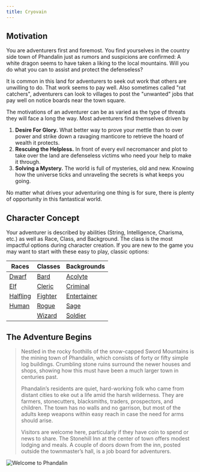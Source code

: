 ```yaml
---
title: Cryovain
---
```


## Motivation 

You are adventurers first and foremost. 
You find yourselves in the country side town of Phandalin just as rumors and suspicions are confirmed:
A white dragon seems to have taken a liking to the local mountains.
Will you do what you can to assist and protect the defenseless?

It is common in this land for adventurers to seek out work that others are unwilling to do.
That work seems to pay well.
Also sometimes called "rat catchers", adventurers can look to villages to post the "unwanted" jobs
that pay well on notice boards near the town square. 

The motivations of an adventurer can be as varied as the type of threats they will face a long the way. 
Most adventurers find themselves driven by

1. **Desire For Glory.** What better way to prove your mettle than to over power and strike down a ravaging manticore to retrieve the hoard of wealth it protects.  
2. **Rescuing the Helpless.** In front of every evil necromancer and plot to take over the land are defenseless victims who need your help to make it through.
3. **Solving a Mystery.** The world is full of mysteries, old and new. Knowing how the universe ticks and unraveling the secrets is what keeps you going. 

No matter what drives your adventuring one thing is for sure, there is plenty of opportunity in this fantastical world. 

## Character Concept

Your adventurer is described by abilities (String, Intelligence, Charisma, etc.) as well as Race, Class, and Background. The class is the most impactful options during character creation. If you are new to the game you may want to start with these easy to play, classic options:

| Races                | Classes            | Backgrounds 
|----------------------|--------------------|-------------
| [Dwarf][dwarf]       | [Bard][bard]       | [Acolyte][acolyte]
| [Elf][elf]           | [Cleric][cleric]   | [Criminal][criminal]
| [Halfling][halfling] | [Fighter][fighter] | [Entertainer][entertainer]
| [Human][human]       | [Rogue][rogue]     | [Sage][sage]
|                      | [Wizard][wizard]   | [Soldier][soldier]

## The Adventure Begins

> Nestled in the rocky foothills of the snow-capped Sword Mountains is the mining town of Phandalin, which consists of forty or fifty simple log buildings. Crumbling stone ruins surround the newer houses and shops, showing how this must have been a much larger town in centuries past.
>
>Phandalin’s residents are quiet, hard-working folk who came from distant cities to eke out a life amid the harsh wilderness. They are farmers, stonecutters, blacksmiths, traders, prospectors, and children. The town has no walls and no garrison, but most of the adults keep weapons within easy reach in case the need for arms should arise.
>
>Visitors are welcome here, particularly if they have coin to spend or news to share. The Stonehill Inn at the center of town offers modest lodging and meals. A couple of doors down from the inn, posted outside the townmaster’s hall, is a job board for adventurers.

![Welcome to Phandalin][phandalin photo]

[dwarf]: https://www.dndbeyond.com/races/dwarf
[elf]: https://www.dndbeyond.com/races/elf
[halfling]: https://www.dndbeyond.com/races/halfling
[human]: https://www.dndbeyond.com/races/human
[bard]: https://www.dndbeyond.com/classes/bard
[cleric]: https://www.dndbeyond.com/classes/cleric
[fighter]: https://www.dndbeyond.com/classes/fighter
[rogue]: https://www.dndbeyond.com/classes/rogue
[wizard]: https://www.dndbeyond.com/classes/wizard
[acolyte]: https://www.dndbeyond.com/backgrounds/acolyte
[criminal]: https://www.dndbeyond.com/backgrounds/criminal
[entertainer]: https://www.dndbeyond.com/backgrounds/entertainer
[sage]: https://www.dndbeyond.com/backgrounds/sage
[soldier]: https://www.dndbeyond.com/backgrounds/soldier
[phandalin photo]: https://media-waterdeep.cursecdn.com/attachments/5/742/rta-02.png